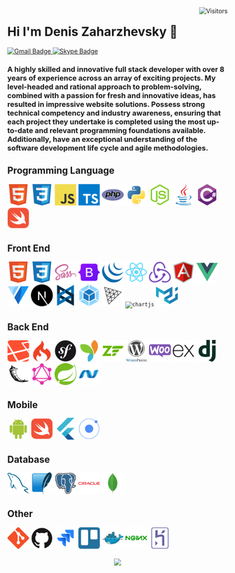 
<img align="right"  src="https://visitor-badge.laobi.icu/badge?page_id=denis1218.denis1218" alt="Visitors">
<h1>Hi I'm Denis Zaharzhevsky 👋</h1>
<div id="badges" align="rigth">
        <a href="mailto:deniszaharzhevsky@gmail.com">
            <img src="https://img.shields.io/badge/Gmail-red?style=for-the-badge&logo=gmail&logoColor=white" alt="Gmail Badge"/>
        </a>
        <a href="https://join.skype.com/invite/CJCMiNiZE47x">
            <img src="https://img.shields.io/badge/Skype-blue?style=for-the-badge&logo=skype&logoColor=white" alt="Skype Badge"/>
        </a>
    </div>
</div>
<h3>
    A highly skilled and innovative full stack developer with over 8 years of experience across an array of exciting projects. My level-headed and rational approach to problem-solving, combined with a passion for fresh and innovative ideas, has resulted in impressive website solutions. Possess strong technical competency and industry awareness, ensuring that each project they undertake is completed using the most up-to-date and relevant programming foundations available. Additionally, have an exceptional understanding of the software development life cycle and agile methodologies.
</h3>

<div>
    <h2 font-weight="bold">Programming Language</h2>
    <div align="left">
        <code><img alt="html5" width="50" height="50" src="https://raw.githubusercontent.com/devicons/devicon/master/icons/html5/html5-original.svg"/></code>
        <code><img alt="CSS3" height="50" width="50" src="https://raw.githubusercontent.com/devicons/devicon/master/icons/css3/css3-original.svg"/></code>
        <code><img alt="Javascript" height="50" width="50" src="https://raw.githubusercontent.com/devicons/devicon/master/icons/javascript/javascript-original.svg"/></code>
        <code><img alt="TypeScript" height="50" width="50" src="https://raw.githubusercontent.com/devicons/devicon/master/icons/typescript/typescript-original.svg"></code>
        <code><img  alt="PHP" height="50" width="50" src="https://raw.githubusercontent.com/devicons/devicon/master/icons/php/php-original.svg"/></code>
        <code><img alt="Python" height="50" width="50" src="https://raw.githubusercontent.com/devicons/devicon/master/icons/python/python-original.svg"/></code>
        <code><img alt="Nodejs" height="50" width="50" src="https://github.com/devicons/devicon/blob/master/icons/nodejs/nodejs-original.svg"/></code>
        <code><img alt="Java" height="50" width="50" src="https://github.com/devicons/devicon/blob/master/icons/java/java-original.svg"/></code>
        <code><img alt="Csharp" height="50" width="50" src="https://github.com/devicons/devicon/blob/master/icons/csharp/csharp-original.svg"/></code>
        <code><img alt="Swift" height="50" width="50" src="https://github.com/devicons/devicon/blob/master/icons/swift/swift-original.svg"/></code>
    </div>
    <h2 font-weight="bold">Front End</h2>
    <div align="left">
        <code><img alt="Html" height="50" width="50" src="https://github.com/devicons/devicon/blob/master/icons/html5/html5-original.svg"></code>
        <code><img alt="CSS" height="50" width="50" src="https://github.com/devicons/devicon/blob/master/icons/css3/css3-original.svg"/></code>
        <code><img alt="SASS" height="50" width="50" src="https://github.com/devicons/devicon/blob/master/icons/sass/sass-original.svg"></code>
        <code><img alt="BootStrap" height="50" width="50" src="https://github.com/devicons/devicon/blob/master/icons/bootstrap/bootstrap-original.svg"></code>
        <code><img alt="jQuery" height="50" width="50" src="https://github.com/devicons/devicon/blob/master/icons/jquery/jquery-original.svg"></code>
        <code><img alt="React" height="50" width="50" src="https://github.com/devicons/devicon/blob/master/icons/react/react-original.svg"></code>
        <code><img alt="Redux" height="50" width="50" src="https://github.com/devicons/devicon/blob/master/icons/redux/redux-original.svg"></code>
        <code><img alt="Angular" height="50" width="50" src="https://github.com/devicons/devicon/blob/master/icons/angularjs/angularjs-original.svg"></code>
        <code><img alt="Vue" height="50" width="50" src="https://github.com/devicons/devicon/blob/master/icons/vuejs/vuejs-original.svg"></code>
        <code><img alt="Vuetify" height="50" width="50" src="https://github.com/devicons/devicon/blob/master/icons/vuetify/vuetify-original.svg"></code>
        <code><img alt="Nextjs" height="50" width="50" src="https://github.com/devicons/devicon/blob/master/icons/nextjs/nextjs-original.svg"></code>
        <code><img alt="Backbonejs" height="50" width="50" src="https://github.com/devicons/devicon/blob/master/icons/backbonejs/backbonejs-original.svg"></code>
        <code><img alt="WebPack" height="50" width="50" src="https://github.com/devicons/devicon/blob/master/icons/webpack/webpack-original.svg"></code>
        <code><img alt="Three.js" height="50" width="50" src="https://github.com/devicons/devicon/blob/master/icons/threejs/threejs-original.svg"></code>
        <code><img alt="chartjs" width="50" height="50" src="https://www.chartjs.org/media/logo-title.svg"/></code>
        <code><img alt="Material UI" height="50" width="50" src="https://github.com/devicons/devicon/blob/master/icons/materialui/materialui-original.svg"></code>
    </div>
    <h2 font-weight="bold">Back End</h2>
    <div align="left">
        <code><img alt="Laravel" height="50" width="50" src="https://github.com/devicons/devicon/blob/master/icons/laravel/laravel-plain.svg"></code>
        <code><img alt="CodeIgniter" height="50" width="50" src="https://github.com/devicons/devicon/blob/master/icons/codeigniter/codeigniter-plain.svg"></code>
        <code><img alt="Symfony" height="50" width="50" src="https://github.com/devicons/devicon/blob/master/icons/symfony/symfony-original.svg"></code>
        <code><img alt="Yii" height="50" width="50" src="https://github.com/devicons/devicon/blob/master/icons/yii/yii-original.svg"></code>
        <code><img alt="Zend" height="50" width="50" src="https://github.com/devicons/devicon/blob/master/icons/zend/zend-plain.svg"></code>
        <code><img alt="WordPress" height="50" width="50" src="https://github.com/devicons/devicon/blob/master/icons/wordpress/wordpress-original.svg"></code>
        <code><img alt="Woocommerce" height="50" width="50" src="https://github.com/devicons/devicon/blob/master/icons/woocommerce/woocommerce-original.svg"></code>
        <code><img alt="Express" height="50" width="50" src="https://github.com/devicons/devicon/blob/master/icons/express/express-original.svg"></code>
        <code><img alt="Django" height="50" width="50" src="https://github.com/devicons/devicon/blob/master/icons/django/django-plain.svg"></code>
        <code><img alt="Flask" height="50" width="50" src="https://github.com/devicons/devicon/blob/master/icons/flask/flask-original.svg"></code>
        <code><img alt="Graphql" height="50" width="50" src="https://github.com/devicons/devicon/blob/master/icons/graphql/graphql-plain.svg"></code>
        <code><img alt="Spring" height="50" width="50" src="https://github.com/devicons/devicon/blob/master/icons/spring/spring-original.svg"></code>
        <code><img alt="Dot Net" height="50" width="50" src="https://github.com/devicons/devicon/blob/master/icons/dot-net/dot-net-original.svg"></code>
    </div>
    <h2 font-weight="bold">Mobile</h2>
    <div align="left">
        <code><img alt="Android" height="50" width="50" src="https://github.com/devicons/devicon/blob/master/icons/android/android-original.svg"></code>
        <code><img alt="Swift" height="50" width="50" src="https://github.com/devicons/devicon/blob/master/icons/swift/swift-original.svg"></code>
        <code><img alt="Flutter" height="50" width="50" src="https://github.com/devicons/devicon/blob/master/icons/flutter/flutter-original.svg"></code>
        <code><img alt="Ionic" height="50" width="50" src="https://github.com/devicons/devicon/blob/master/icons/ionic/ionic-original.svg"></code>
    </div>
    <h2 font-weight="bold">Database</h2>
    <div align="left">
        <code><img alt="MySQL" height="50" width="50" src="https://github.com/devicons/devicon/blob/master/icons/mysql/mysql-original.svg"></code>
        <code><img alt="Sqlite" height="50" width="50" src="https://github.com/devicons/devicon/blob/master/icons/sqlite/sqlite-original.svg"></code>
        <code><img alt="PostgreSQL" height="50" width="50" src="https://github.com/devicons/devicon/blob/master/icons/postgresql/postgresql-original.svg"></code>
        <code><img alt="Oracle" height="50" width="50" src="https://github.com/devicons/devicon/blob/master/icons/oracle/oracle-original.svg"></code>
        <code><img alt="MongoDB" height="50" width="50" src="https://github.com/devicons/devicon/blob/master/icons/mongodb/mongodb-original.svg"></code>
    </div>
    <h2 font-weight="bold">Other</h2>
    <div align="left">
        <code><img alt="Git" height="50" width="50" src="https://github.com/devicons/devicon/blob/master/icons/git/git-original.svg"></code>
        <code><img alt="GitHub" height="50" width="50" src="https://github.com/devicons/devicon/blob/master/icons/github/github-original.svg"/></code>
        <code><img alt="Jira" height="50" width="50" src="https://github.com/devicons/devicon/blob/master/icons/jira/jira-original.svg"></code>
        <code><img alt="Trello" height="50" width="50" src="https://github.com/devicons/devicon/blob/master/icons/trello/trello-plain.svg"></code>
        <code><img alt="Docker" height="50" width="50" src="https://github.com/devicons/devicon/blob/master/icons/docker/docker-original.svg"></code>
        <code><img alt="Nginx" height="50" width="50" src="https://github.com/devicons/devicon/blob/master/icons/nginx/nginx-original.svg"></code>
        <code><img alt="Heroku" height="50" width="50" src="https://github.com/devicons/devicon/blob/master/icons/heroku/heroku-original.svg"></code>
    </div>
</div>
<br>
<div align="center">
    <img align="center" src="https://github-readme-stats.vercel.app/api/top-langs/?username=denis1218&layout=compact&theme=tokyonight&hide_border=true" />
</div>
